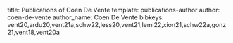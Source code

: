 title: Publications of Coen De Vente
template: publications-author
author: coen-de-vente
author_name: Coen De Vente
bibkeys: vent20,ardu20,vent21a,schw22,less20,vent21,lemi22,xion21,schw22a,gonz21,vent18,vent20a